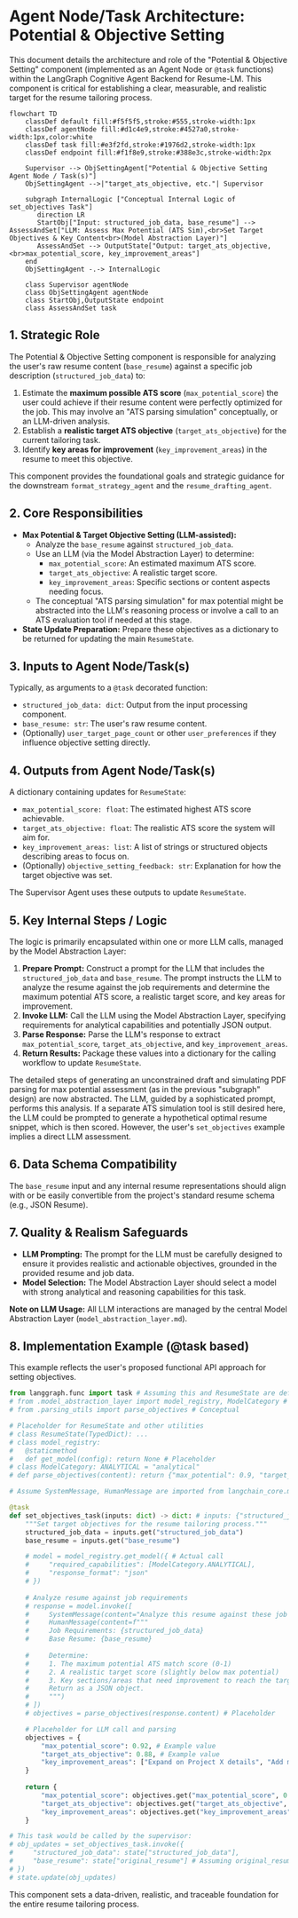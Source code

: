 # Agent Node/Task Architecture: Potential & Objective Setting

This document details the architecture and role of the "Potential & Objective Setting" component (implemented as an Agent Node or `@task` functions) within the LangGraph Cognitive Agent Backend for Resume-LM. This component is critical for establishing a clear, measurable, and realistic target for the resume tailoring process.

```mermaid
flowchart TD
    classDef default fill:#f5f5f5,stroke:#555,stroke-width:1px
    classDef agentNode fill:#d1c4e9,stroke:#4527a0,stroke-width:1px,color:white
    classDef task fill:#e3f2fd,stroke:#1976d2,stroke-width:1px
    classDef endpoint fill:#f1f8e9,stroke:#388e3c,stroke-width:2px

    Supervisor --> ObjSettingAgent["Potential & Objective Setting Agent Node / Task(s)"]
    ObjSettingAgent -->|"target_ats_objective, etc."| Supervisor

    subgraph InternalLogic ["Conceptual Internal Logic of set_objectives Task"]
       direction LR
       StartObj["Input: structured_job_data, base_resume"] --> AssessAndSet["LLM: Assess Max Potential (ATS Sim),<br>Set Target Objectives & Key Content<br>(Model Abstraction Layer)"]
       AssessAndSet --> OutputState["Output: target_ats_objective,<br>max_potential_score, key_improvement_areas"]
    end
    ObjSettingAgent -.-> InternalLogic

    class Supervisor agentNode
    class ObjSettingAgent agentNode
    class StartObj,OutputState endpoint
    class AssessAndSet task
```

## 1. Strategic Role

The Potential & Objective Setting component is responsible for analyzing the user's raw resume content (`base_resume`) against a specific job description (`structured_job_data`) to:
1.  Estimate the **maximum possible ATS score** (`max_potential_score`) the user could achieve if their resume content were perfectly optimized for the job. This may involve an "ATS parsing simulation" conceptually, or an LLM-driven analysis.
2.  Establish a **realistic target ATS objective** (`target_ats_objective`) for the current tailoring task.
3.  Identify **key areas for improvement** (`key_improvement_areas`) in the resume to meet this objective.

This component provides the foundational goals and strategic guidance for the downstream `format_strategy_agent` and the `resume_drafting_agent`.

## 2. Core Responsibilities

*   **Max Potential & Target Objective Setting (LLM-assisted):**
    *   Analyze the `base_resume` against `structured_job_data`.
    *   Use an LLM (via the Model Abstraction Layer) to determine:
        *   `max_potential_score`: An estimated maximum ATS score.
        *   `target_ats_objective`: A realistic target score.
        *   `key_improvement_areas`: Specific sections or content aspects needing focus.
    *   The conceptual "ATS parsing simulation" for max potential might be abstracted into the LLM's reasoning process or involve a call to an ATS evaluation tool if needed at this stage.
*   **State Update Preparation:** Prepare these objectives as a dictionary to be returned for updating the main `ResumeState`.

## 3. Inputs to Agent Node/Task(s)

Typically, as arguments to a `@task` decorated function:
*   `structured_job_data: dict`: Output from the input processing component.
*   `base_resume: str`: The user's raw resume content.
*   (Optionally) `user_target_page_count` or other `user_preferences` if they influence objective setting directly.

## 4. Outputs from Agent Node/Task(s)

A dictionary containing updates for `ResumeState`:
*   `max_potential_score: float`: The estimated highest ATS score achievable.
*   `target_ats_objective: float`: The realistic ATS score the system will aim for.
*   `key_improvement_areas: list`: A list of strings or structured objects describing areas to focus on.
*   (Optionally) `objective_setting_feedback: str`: Explanation for how the target objective was set.

The Supervisor Agent uses these outputs to update `ResumeState`.

## 5. Key Internal Steps / Logic

The logic is primarily encapsulated within one or more LLM calls, managed by the Model Abstraction Layer:

1.  **Prepare Prompt:** Construct a prompt for the LLM that includes the `structured_job_data` and `base_resume`. The prompt instructs the LLM to analyze the resume against the job requirements and determine the maximum potential ATS score, a realistic target score, and key areas for improvement.
2.  **Invoke LLM:** Call the LLM using the Model Abstraction Layer, specifying requirements for analytical capabilities and potentially JSON output.
3.  **Parse Response:** Parse the LLM's response to extract `max_potential_score`, `target_ats_objective`, and `key_improvement_areas`.
4.  **Return Results:** Package these values into a dictionary for the calling workflow to update `ResumeState`.

The detailed steps of generating an unconstrained draft and simulating PDF parsing for max potential assessment (as in the previous "subgraph" design) are now abstracted. The LLM, guided by a sophisticated prompt, performs this analysis. If a separate ATS simulation tool is still desired here, the LLM could be prompted to generate a hypothetical optimal resume snippet, which is then scored. However, the user's `set_objectives` example implies a direct LLM assessment.

## 6. Data Schema Compatibility

The `base_resume` input and any internal resume representations should align with or be easily convertible from the project's standard resume schema (e.g., JSON Resume).

## 7. Quality & Realism Safeguards

*   **LLM Prompting:** The prompt for the LLM must be carefully designed to ensure it provides realistic and actionable objectives, grounded in the provided resume and job data.
*   **Model Selection:** The Model Abstraction Layer should select a model with strong analytical and reasoning capabilities for this task.

**Note on LLM Usage:** All LLM interactions are managed by the central Model Abstraction Layer (`model_abstraction_layer.md`).

## 8. Implementation Example (@task based)

This example reflects the user's proposed functional API approach for setting objectives.

```python
from langgraph.func import task # Assuming this and ResumeState are defined
# from .model_abstraction_layer import model_registry, ModelCategory # Conceptual
# from .parsing_utils import parse_objectives # Conceptual

# Placeholder for ResumeState and other utilities
# class ResumeState(TypedDict): ...
# class model_registry:
#   @staticmethod
#   def get_model(config): return None # Placeholder
# class ModelCategory: ANALYTICAL = "analytical"
# def parse_objectives(content): return {"max_potential": 0.9, "target_score": 0.85, "improvement_areas": []} # Placeholder

# Assume SystemMessage, HumanMessage are imported from langchain_core.messages

@task
def set_objectives_task(inputs: dict) -> dict: # inputs: {"structured_job_data": dict, "base_resume": str}
    """Set target objectives for the resume tailoring process."""
    structured_job_data = inputs.get("structured_job_data")
    base_resume = inputs.get("base_resume")

    # model = model_registry.get_model({ # Actual call
    #     "required_capabilities": [ModelCategory.ANALYTICAL],
    #     "response_format": "json"
    # })
    
    # Analyze resume against job requirements
    # response = model.invoke([
    #     SystemMessage(content="Analyze this resume against these job requirements."),
    #     HumanMessage(content=f"""
    #     Job Requirements: {structured_job_data}
    #     Base Resume: {base_resume}
        
    #     Determine:
    #     1. The maximum potential ATS match score (0-1)
    #     2. A realistic target score (slightly below max potential)
    #     3. Key sections/areas that need improvement to reach the target score.
    #     Return as a JSON object.
    #     """)
    # ])
    # objectives = parse_objectives(response.content) # Placeholder

    # Placeholder for LLM call and parsing
    objectives = {
        "max_potential_score": 0.92, # Example value
        "target_ats_objective": 0.88, # Example value
        "key_improvement_areas": ["Expand on Project X details", "Add more keywords related to Y"] # Example
    }
    
    return {
        "max_potential_score": objectives.get("max_potential_score", 0.9),
        "target_ats_objective": objectives.get("target_ats_objective", 0.85),
        "key_improvement_areas": objectives.get("key_improvement_areas", [])
    }

# This task would be called by the supervisor:
# obj_updates = set_objectives_task.invoke({
#     "structured_job_data": state["structured_job_data"],
#     "base_resume": state["original_resume"] # Assuming original_resume is from input_processing
# })
# state.update(obj_updates)
```

This component sets a data-driven, realistic, and traceable foundation for the entire resume tailoring process.

